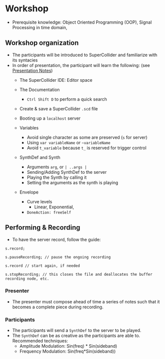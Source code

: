 # Workshop
- Prerequisite knowledge: Object Oriented Programming (OOP), Signal Processing in time domain, 

## Workshop organization
- The participants will be introduced to SuperCollider and familiarize with its syntacies
- In order of presentation, the participant will learn the following: (see [Presentation Notes](../presentation/README.md))
    - The SuperCollider IDE: Editor space
    - The Documentation
        - `Ctrl Shift D` to perform a quick search
    - Create & save a SuperCollider `.scd` file
    - Booting up a `localhost` server
    - Variables
        - Avoid single character as some are preserved (`s` for server)
        - Using `var variableName` or `~variableName`
        - Avoid `t_variable` because `t_` is reserved for trigger control
    - SynthDef and Synth
        - Arguments `arg`, or `| ..args |`
        - Sending/Adding SynthDef to the server
        - Playing the Synth by calling it
        - Setting the arguments as the synth is playing

    - Envelope
        - Curve levels
            - Linear, Exponential, 
        - `DoneAction: freeSelf`

## Performing & Recording
- To have the server record, follow the guide:
```scd
s.record;

s.pauseRecording; // pause the ongoing recording

s.record // start again, if needed

s.stopRecording; // this closes the file and deallocates the buffer recording node, etc.
```
### Presenter
- The presenter must compose ahead of time a series of notes such that it becomes a complete piece during recording.

### Participants
- The participants will send a `SynthDef` to the server to be played.
- The `SynthDef` can be as creative as the participants are able to. Recommended techniques:
    - Amplitude Modulation: Sin(freq) * Sin(sideband)
    - Frequency Modulation: Sin(freq*Sin(sideband))
